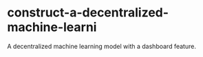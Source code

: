 # construct-a-decentralized-machine-learni
A decentralized machine learning model with a dashboard feature.
